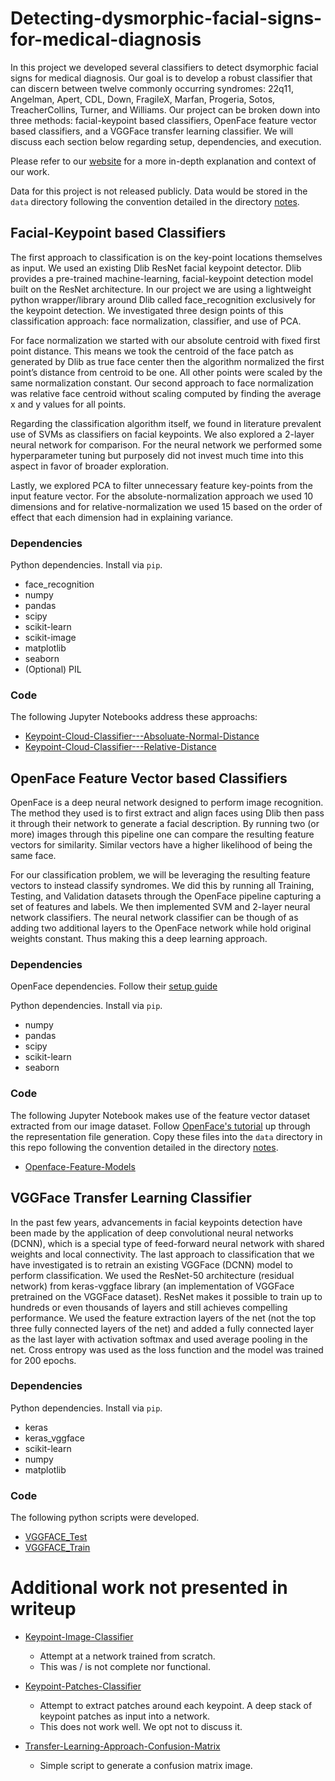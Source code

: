 # Detecting-dysmorphic-facial-signs-for-medical-diagnosis
In this project we developed several classifiers to detect dsymorphic facial signs for medical diagnosis. Our goal is to develop a robust classifier that can discern between twelve commonly occurring syndromes: 22q11, Angelman, Apert, CDL, Down, FragileX, Marfan, Progeria, Sotos, TreacherCollins, Turner, and Williams. Our project can be broken down into three methods: facial-keypoint based classifiers, OpenFace feature vector based classifiers, and a VGGFace transfer learning classifier. We will discuss each section below regarding setup, dependencies, and execution.

Please refer to our [website](https://sites.google.com/a/wisc.edu/detecting-dysmorphic-facial-signs-for-medical-diagnosis/) for a more in-depth explanation and context of our work.

Data for this project is not released publicly. Data would be stored in the `data` directory following the convention detailed in the directory [notes](./data/NOTES.md).

## Facial-Keypoint based Classifiers
The first approach to classification is on the key-point locations themselves as input. We used an existing Dlib ResNet facial keypoint detector. Dlib provides a pre-trained machine-learning, facial-keypoint detection model built on the ResNet architecture. In our project we are using a lightweight python wrapper/library around Dlib called face_recognition exclusively for the keypoint detection. We investigated three design points of this classification approach: face normalization, classifier, and use of PCA.

For face normalization we started with our absolute centroid with fixed first point distance. This means we took the centroid of the face patch as generated by Dlib as true face center then the algorithm normalized the first point’s distance from centroid to be one. All other points were scaled by the same normalization constant. Our second approach to face normalization was relative face centroid without scaling computed by finding the average x and y values for all points.

Regarding the classification algorithm itself, we found in literature prevalent use of SVMs as classifiers on facial keypoints. We also explored a 2-layer neural network for comparison. For the neural network we performed some hyperparameter tuning but purposely did not invest much time into this aspect in favor of broader exploration.

Lastly, we explored PCA to filter unnecessary feature key-points from the input feature vector. For the absolute-normalization approach we used 10 dimensions and for relative-normalization we used 15 based on the order of effect that each dimension had in explaining variance.

### Dependencies
Python dependencies. Install via `pip`.
- face_recognition
- numpy
- pandas
- scipy
- scikit-learn
- scikit-image
- matplotlib
- seaborn
- (Optional) PIL

### Code
The following Jupyter Notebooks address these approachs:

- [Keypoint-Cloud-Classifier---Absoluate-Normal-Distance](./Keypoint-Cloud-Classifier---Absolute-Normal-Distance.ipynb)
- [Keypoint-Cloud-Classifier---Relative-Distance](./Keypoint-Cloud-Classifier---Relative-Distance.ipynb)



## OpenFace Feature Vector based Classifiers
OpenFace is a deep neural network designed to perform image recognition. The method they used is to first extract and align faces using Dlib then pass it through their network to generate a facial description. By running two (or more) images through this pipeline one can compare the resulting feature vectors for similarity. Similar vectors have a higher likelihood of being the same face.

For our classification problem, we will be leveraging the resulting feature vectors to instead classify syndromes. We did this by running all Training, Testing, and Validation datasets through the OpenFace pipeline capturing a set of features and labels. We then implemented SVM and 2-layer neural network classifiers. The neural network classifier can be though of as adding two additional layers to the OpenFace network while hold original weights constant. Thus making this a deep learning approach.

### Dependencies

OpenFace dependencies. Follow their [setup guide](https://cmusatyalab.github.io/openface/setup/)

Python dependencies. Install via `pip`.
- numpy
- pandas
- scipy
- scikit-learn
- seaborn

### Code
The following Jupyter Notebook makes use of the feature vector dataset extracted from our image dataset. Follow [OpenFace's tutorial](https://cmusatyalab.github.io/openface/demo-3-classifier/) up through the representation file generation. Copy these files into the `data` directory in this repo following the convention detailed in the directory [notes](./data/NOTES.md).

- [Openface-Feature-Models](OpenFace-Feature-Models.ipynb)


## VGGFace Transfer Learning Classifier
In the past few years, advancements in facial keypoints detection have been made by the application of deep convolutional neural networks (DCNN), which is a special type of feed-forward neural network with shared weights and local connectivity. The last approach to classification that we have investigated is to retrain an existing VGGFace (DCNN) model to perform classification. We used the ResNet-50 architecture (residual network) from keras-vggface library (an implementation of VGGFace pretrained on the VGGFace dataset). ResNet makes it possible to train up to hundreds or even thousands of layers and still achieves compelling performance. We used the feature extraction layers of the net (not the top three fully connected layers of the net) and added a fully connected layer as the last layer with activation softmax and used average pooling in the net. Cross entropy was used as the loss function and the model was trained for 200 epochs.

### Dependencies

Python dependencies. Install via `pip`.
- keras
- keras_vggface
- scikit-learn
- numpy
- matplotlib

### Code
The following python scripts were developed.
- [VGGFACE_Test](./VGGFACE_Test.py)
- [VGGFACE_Train](./VGGFACE_Train.py)



# Additional work not presented in writeup
- [Keypoint-Image-Classifier](./Keypoint-Image-Classifier.ipynb)
  - Attempt at a network trained from scratch.
  - This was / is not complete nor functional.

- [Keypoint-Patches-Classifier](./Keypoint-Patches-Classifier.ipynb)
  - Attempt to extract patches around each keypoint. A deep stack of keypoint patches as input into a network.
  - This does not work well. We opt not to discuss it.

- [Transfer-Learning-Approach-Confusion-Matrix](./Transfer-Learning-Approach-Confusion-Matrix.ipynb)
  - Simple script to generate a confusion matrix image.
